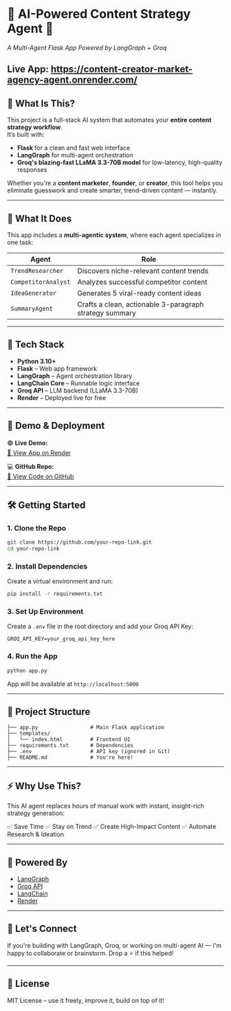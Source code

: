 
# 🧠 AI-Powered Content Strategy Agent 🚀  
_A Multi-Agent Flask App Powered by LangGraph + Groq_

## Live App: https://content-creator-market-agency-agent.onrender.com/

## 📌 What Is This?

This project is a full-stack AI system that automates your **entire content strategy workflow**.  
It’s built with:

- **Flask** for a clean and fast web interface  
- **LangGraph** for multi-agent orchestration  
- **Groq's blazing-fast LLaMA 3.3-70B model** for low-latency, high-quality responses

Whether you're a **content marketer**, **founder**, or **creator**, this tool helps you eliminate guesswork and create smarter, trend-driven content — instantly.

---

## 🎯 What It Does

This app includes a **multi-agentic system**, where each agent specializes in one task:

| Agent                 | Role |
|----------------------|------|
| `TrendResearcher`    | Discovers niche-relevant content trends |
| `CompetitorAnalyst`  | Analyzes successful competitor content |
| `IdeaGenerator`      | Generates 5 viral-ready content ideas |
| `SummaryAgent`       | Crafts a clean, actionable 3-paragraph strategy summary |

---

## 🔧 Tech Stack

- **Python 3.10+**
- **Flask** – Web app framework
- **LangGraph** – Agent orchestration library
- **LangChain Core** – Runnable logic interface
- **Groq API** – LLM backend (LLaMA 3.3-70B)
- **Render** – Deployed live for free

---

## 🚀 Demo & Deployment

🟢 **Live Demo:**  
[🔗 View App on Render](https://your-render-url.com)

💻 **GitHub Repo:**  
[🔗 View Code on GitHub](https://github.com/your-repo-link)

---

## 🛠️ Getting Started

### 1. Clone the Repo
```bash
git clone https://github.com/your-repo-link.git
cd your-repo-link
````

### 2. Install Dependencies

Create a virtual environment and run:

```bash
pip install -r requirements.txt
```

### 3. Set Up Environment

Create a `.env` file in the root directory and add your Groq API Key:

```
GROQ_API_KEY=your_groq_api_key_here
```

### 4. Run the App

```bash
python app.py
```

App will be available at `http://localhost:5000`

---

## 📁 Project Structure

```
├── app.py                 # Main Flask application
├── templates/
│   └── index.html         # Frontend UI
├── requirements.txt       # Dependencies
├── .env                   # API key (ignored in Git)
├── README.md              # You're here!
```

---

## ⚡ Why Use This?

This AI agent replaces hours of manual work with instant, insight-rich strategy generation:

✅ Save Time
✅ Stay on Trend
✅ Create High-Impact Content
✅ Automate Research & Ideation

---

## 🧠 Powered By

* [LangGraph](https://github.com/langchain-ai/langgraph)
* [Groq API](https://console.groq.com/)
* [LangChain](https://github.com/langchain-ai/langchain)
* [Render](https://render.com)

---

## 🤝 Let's Connect

If you're building with LangGraph, Groq, or working on multi-agent AI — I'm happy to collaborate or brainstorm. Drop a ⭐ if this helped!

---

## 📜 License

MIT License – use it freely, improve it, build on top of it!

```
